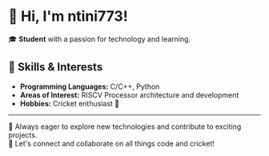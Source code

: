 # 👋 Hi, I'm ntini773!

🎓 **Student** with a passion for technology and learning.

## 🚀 Skills & Interests

- **Programming Languages:** C/C++, Python
- **Areas of Interest:** RISCV Processor architecture and development
- **Hobbies:** Cricket enthusiast 🏏

---

🌱 Always eager to explore new technologies and contribute to exciting projects.  
💬 Let's connect and collaborate on all things code and cricket!

<!-- Update this section with your social links or favorite projects if you wish! -->
